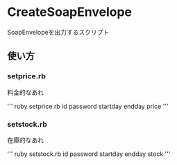 # CreateSoapEnvelope

SoapEnvelopeを出力するスクリプト

## 使い方

### setprice.rb

料金的なあれ

''' ruby setprice.rb id password startday endday price '''

### setstock.rb

在庫的なあれ

''' ruby setstock.rb id password startday endday stock '''
